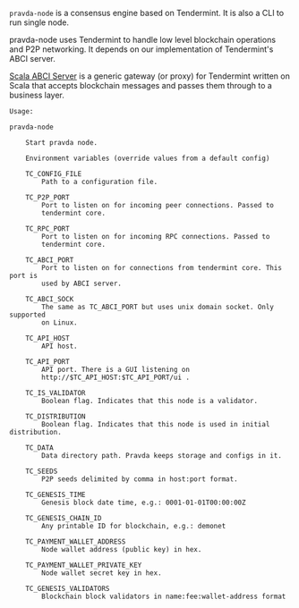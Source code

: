 `pravda-node` is a consensus engine based on Tendermint. It is also a CLI to run
single node.

pravda-node uses Tendermint to handle low level blockchain operations and P2P
networking. It depends on our implementation of Tendermint's ABCI server.

[Scala ABCI Server](https://github.com/mytimecoin/scala-abci-server) is a
generic gateway (or proxy) for Tendermint written on Scala that accepts
blockchain messages and passes them through to a business layer.

```
Usage:

pravda-node

    Start pravda node.

    Environment variables (override values from a default config)

    TC_CONFIG_FILE
        Path to a configuration file.

    TC_P2P_PORT
        Port to listen on for incoming peer connections. Passed to
        tendermint core.

    TC_RPC_PORT
        Port to listen on for incoming RPC connections. Passed to
        tendermint core.

    TC_ABCI_PORT
        Port to listen on for connections from tendermint core. This port is
        used by ABCI server.

    TC_ABCI_SOCK
        The same as TC_ABCI_PORT but uses unix domain socket. Only supported
        on Linux.

    TC_API_HOST
        API host.

    TC_API_PORT
        API port. There is a GUI listening on
        http://$TC_API_HOST:$TC_API_PORT/ui .

    TC_IS_VALIDATOR
        Boolean flag. Indicates that this node is a validator.

    TC_DISTRIBUTION
        Boolean flag. Indicates that this node is used in initial distribution.

    TC_DATA
        Data directory path. Pravda keeps storage and configs in it.

    TC_SEEDS
        P2P seeds delimited by comma in host:port format.

    TC_GENESIS_TIME
        Genesis block date time, e.g.: 0001-01-01T00:00:00Z

    TC_GENESIS_CHAIN_ID
        Any printable ID for blockchain, e.g.: demonet

    TC_PAYMENT_WALLET_ADDRESS
        Node wallet address (public key) in hex.

    TC_PAYMENT_WALLET_PRIVATE_KEY
        Node wallet secret key in hex.

    TC_GENESIS_VALIDATORS
        Blockchain block validators in name:fee:wallet-address format
```
